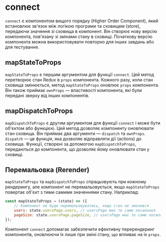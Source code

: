# connect

`connect` є компонентом вищого порядку (Higher Order Component), який встановлює зв'язок між логікою програми та сховищем (store), передаючи значення зі сховища в компонент. Він створює нову версію компонента, пов'язану зі змінами стану в сховищі. Початкову версію компонента можна використовувати повторно для інших завдань або для тестування.

## mapStateToProps

`mapStateToProps` є першим аргументом для функції `connect`. Цей метод перетворює стан Redux в `props` компонента. Кожного разу, коли стан сховища змінюється, метод `mapStateToProps` оновлює `props` компонента. Він також приймає `ownProps` — властивості компонента, які були передані зверху від інших компонентів.

## mapDispatchToProps

`mapDispatchToProps` є другим аргументом для функції `connect` і може бути об'єктом або функцією. Цей метод дозволяє компоненту оновлювати стан сховища. Він приймає два аргументи — `dispatch` та `ownProps`. `dispatch` — це функція, яка дозволяє відправляти дії (actions) до сховища. Функції, створені за допомогою `mapDispatchToProps`, передаються до компонента, що дозволяє йому оновлювати стан у сховищі.

## Перемальовка (Rerender)

`mapStateToProps` та `mapDispatchToProps` спрацьовують при кожному рендерингу, але компонент не перемальовується, якщо `mapStateToProps` повертає об'єкт з тими самими значеннями стану. Наприклад:

```jsx
const mapStateToProps = (state) => ({
    // Компонент не буде перемальовуватись, якщо стан не змінився
    users: state.usersPage.users, // usersPage має те саме посилання
    pageSize: state.usersPage.pageSize, // usersPage має те саме посилання
});
```

Компонент `connect` допомагає забезпечити ефективну перерендеринг компонентів, оновлюючи їх лише при зміні стану, що впливає на їх `props`.
